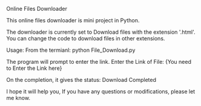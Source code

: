 Online Files Downloader

This online files downloader is mini project in Python.

The downloader is currently set to Download files with the extension '.html'. You can change the code to download files in other extensions.

Usage:
From the termianl: python File_Download.py

The program will prompt to enter the link.
Enter the Link of File: {You need to Enter the Link here}

On the completion, it gives the status: Download Completed

I hope it will help you, If you have any questions or modifications, please let me know.
